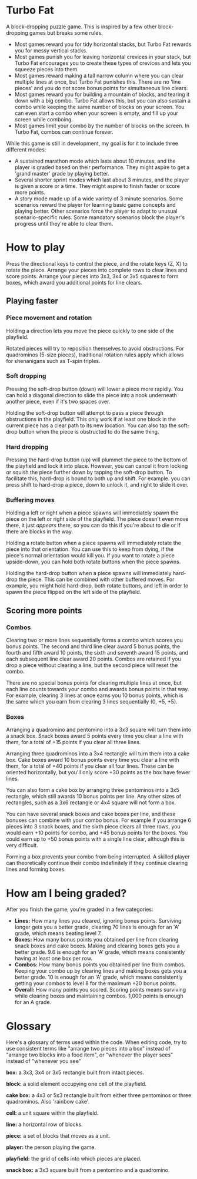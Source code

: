 # Turbo Fat
A block-dropping puzzle game. This is inspired by a few other block-dropping games but breaks some rules.

  * Most games reward you for tidy horizontal stacks, but Turbo Fat rewards you for messy vertical stacks.
  * Most games punish you for leaving horizontal crevices in your stack, but Turbo Fat encourages you to create these types of crevices and lets you squeeze pieces into them.
  * Most games reward making a tall narrow column where you can clear multiple lines at once, but Turbo Fat punishes this. There are no 'line pieces' and you do not score bonus points for simultaneous line clears.
  * Most games reward you for building a mountain of blocks, and tearing it down with a big combo. Turbo Fat allows this, but you can also sustain a combo while keeping the same number of blocks on your screen. You can even start a combo when your screen is empty, and fill up your screen while comboing.
  * Most games limit your combo by the number of blocks on the screen. In Turbo Fat, combos can continue forever.

While this game is still in development, my goal is for it to include three different modes:

  * A sustained marathon mode which lasts about 10 minutes, and the player is graded based on their performance. They might aspire to get a 'grand master' grade by playing better.
  * Several shorter sprint modes which last about 3 minutes, and the player is given a score or a time. They might aspire to finish faster or score more points.
  * A story mode made up of a wide variety of 3 minute scenarios. Some scenarios reward the player for learning basic game concepts and playing better. Other scenarios force the player to adapt to unusual scenario-specific rules. Some mandatory scenarios block the player's progress until they're able to clear them.

# How to play

Press the directional keys to control the piece, and the rotate keys (Z, X) to rotate the piece. Arrange your pieces into complete rows to clear lines and score points. Arrange your pieces into 3x3, 3x4 or 3x5 squares to form boxes, which award you additional points for line clears.

## Playing faster

### Piece movement and rotation

Holding a direction lets you move the piece quickly to one side of the playfield.

Rotated pieces will try to reposition themselves to avoid obstructions. For quadrominos (5-size pieces), traditional rotation rules apply which allows for shenanigans such as T-spin triples.

### Soft dropping

Pressing the soft-drop button (down) will lower a piece more rapidly. You can hold a diagonal direction to slide the piece into a nook underneath another piece, even if it's two spaces over.

Holding the soft-drop button will attempt to pass a piece through obstructions in the playfield. This only work if at least one block in the current piece has a clear path to its new location. You can also tap the soft-drop button when the piece is obstructed to do the same thing.

### Hard dropping

Pressing the hard-drop button (up) will plummet the piece to the bottom of the playfield and lock it into place. However, you can cancel it from locking or squish the piece further down by tapping the soft-drop button. To facilitate this, hard-drop is bound to both up and shift. For example. you can press shift to hard-drop a piece, down to unlock it, and right to slide it over.

### Buffering moves

Holding a left or right when a piece spawns will immediately spawn the piece on the left or right side of the playfield. The piece doesn't even move there, it just *appears* there, so you can do this if you're about to die or if there are blocks in the way.

Holding a rotate button when a piece spawns will immediately rotate the piece into that orientation. You can use this to keep from dying, if the piece's normal orientation would kill you. If you want to rotate a piece upside-down, you can hold both rotate buttons when the piece spawns.

Holding the hard-drop button when a piece spawns will immediately hard-drop the piece. This can be combined with other buffered moves. For example, you might hold hard-drop, both rotate buttons, and left in order to spawn the piece flipped on the left side of the playfield.

## Scoring more points

### Combos

Clearing two or more lines sequentially forms a combo which scores you bonus points. The second and third line clear award 5 bonus points, the fourth and fifth award 10 points, the sixth and seventh award 15 points, and each subsequent line clear award 20 points. Combos are retained if you drop a piece without clearing a line, but the second piece will reset the combo.

There are no special bonus points for clearing multiple lines at once, but each line counts towards your combo and awards bonus points in that way. For example, clearing 3 lines at once earns you 10 bonus points, which is the same which you earn from clearing 3 lines sequentially (0, +5, +5).

### Boxes

Arranging a quadromino and pentomino into a 3x3 square will turn them into a snack box. Snack boxes award 5 points every time you clear a line with them, for a total of +15 points if you clear all three lines.

Arranging three quadrominos into a 3x4 rectangle will turn them into a cake box. Cake boxes award 10 bonus points every time you clear a line with them, for a total of +40 points if you clear all four lines. These can be oriented horizontally, but you'll only score +30 points as the box have fewer lines.

You can also form a cake box by arranging three pentominos into a 3x5 rectangle, which still awards 10 bonus points per line. Any other sizes of rectangles, such as a 3x6 rectangle or 4x4 square will not form a box.

You can have several snack boxes and cake boxes per line, and these bonuses can combine with your combo bonus. For example if you arrange 6 pieces into 3 snack boxes, and the sixth piece clears all three rows, you would earn +10 points for combo, and +45 bonus points for the boxes. You could earn up to +50 bonus points with a single line clear, although this is very difficult.

Forming a box prevents your combo from being interrupted. A skilled player can theoretically continue their combo indefinitely if they continue clearing lines and forming boxes.

# How am I being graded?

After you finish the game, you're graded in a few categories:

  * **Lines:** How many lines you cleared, ignoring bonus points. Surviving longer gets you a better grade, clearing 70 lines is enough for an 'A' grade, which means beating level 7.
  * **Boxes:** How many bonus points you obtained per line from clearing snack boxes and cake boxes. Making and clearing boxes gets you a better grade. 9.6 is enough for an 'A' grade, which means consistently having at least one box per row.
  * **Combos:** How many bonus points you obtained per line from combos. Keeping your combo up by clearing lines and making boxes gets you a better grade. 10 is enough for an 'A' grade, which means consistently getting your combos to level 8 for the maximum +20 bonus points.
  * **Overall:** How many points you scored. Scoring points means surviving while clearing boxes and maintaining combos. 1,000 points is enough for an A grade.

# Glossary

Here's a glossary of terms used within the code. When editing code, try to use consistent terms like "arrange two pieces into a box" instead of "arrange two blocks into a food item", or "whenever the player sees" instead of "whenever you see"

**box:** a 3x3, 3x4 or 3x5 rectangle built from intact pieces.

**block:** a solid element occupying one cell of the playfield.

**cake box:** a 4x3 or 5x3 rectangle built from either three pentominos or three quadrominos. Also 'rainbow cake'.

**cell:** a unit square within the playfield.

**line:** a horizontal row of blocks.

**piece:** a set of blocks that moves as a unit. 

**player:** the person playing the game.

**playfield:** the grid of cells into which pieces are placed. 

**snack box:** a 3x3 square built from a pentomino and a quadromino.
